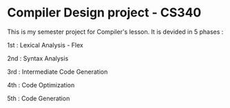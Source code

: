 # Compiler Design project - CS340

This is my semester project for Compiler's lesson.
It is devided in 5 phases :

1st   : Lexical Analysis - Flex

2nd   : Syntax Analysis

3rd   : Intermediate Code Generation

4th   : Code Optimization

5th   : Code Generation
